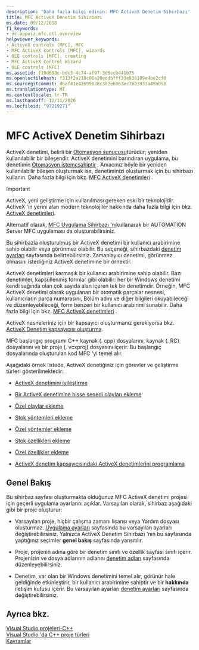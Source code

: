 ```yaml
---
description: 'Daha fazla bilgi edinin: MFC ActiveX Denetim Sihirbazı'
title: MFC ActiveX Denetim Sihirbazı
ms.date: 09/12/2018
f1_keywords:
- vc.appwiz.mfc.ctl.overview
helpviewer_keywords:
- ActiveX controls [MFC], MFC
- MFC ActiveX controls [MFC], wizards
- OLE controls [MFC], creating
- MFC ActiveX Control Wizard
- OLE controls [MFC]
ms.assetid: f19d698c-bdc3-4c74-af97-3d6ccb441b75
ms.openlocfilehash: f313f2a218c06a20eddbfff33e936109e4be2cf0
ms.sourcegitcommit: d6af41e42699628c3e2e6063ec7b03931a49a098
ms.translationtype: MT
ms.contentlocale: tr-TR
ms.lasthandoff: 12/11/2020
ms.locfileid: "97219271"
---
```

# <a name="mfc-activex-control-wizard"></a>MFC ActiveX Denetim Sihirbazı

ActiveX denetimi, belirli bir [Otomasyon sunucusu](../../mfc/automation-servers.md)türüdür; yeniden kullanılabilir bir bileşendir. ActiveX denetimini barındıran uygulama, bu denetimin [Otomasyon istemcsahiptir](../../mfc/automation-clients.md) . Amacınız böyle bir yeniden kullanılabilir bileşen oluşturmak ise, denetiminizi oluşturmak için bu sihirbazı kullanın. Daha fazla bilgi için bkz. [MFC ActiveX denetimleri](../../mfc/mfc-activex-controls.md) .

>[!IMPORTANT]
> ActiveX, yeni geliştirme için kullanılması gereken eski bir teknolojidir. ActiveX 'in yerini alan modern teknolojiler hakkında daha fazla bilgi için bkz. [ActiveX denetimleri](../activex-controls.md).

Alternatif olarak, [MFC Uygulama Sihirbazı 'nı](../../mfc/reference/mfc-application-wizard.md)kullanarak bir AUTOMATION Server MFC uygulaması da oluşturabilirsiniz.

Bu sihirbazla oluşturulmuş bir ActiveX denetimi bir kullanıcı arabirimine sahip olabilir veya görünmez olabilir. Bu seçeneği, sihirbazdaki [denetim ayarları](../../mfc/reference/control-settings-mfc-activex-control-wizard.md) sayfasında belirtebilirsiniz. Zamanlayıcı denetimi, görünmez olmasını istediğiniz ActiveX denetimine bir örnektir.

ActiveX denetimleri karmaşık bir kullanıcı arabirimine sahip olabilir. Bazı denetimler, kapsüllenmiş formlar gibi olabilir: her bir Windows denetimi kendi sağında olan çok sayıda alan içeren tek bir denetimdir. Örneğin, MFC ActiveX denetimi olarak uygulanan bir otomatik parçalar nesnesi, kullanıcıların parça numarasını, Bölüm adını ve diğer bilgileri okuyabileceği ve düzenleyebileceği, form benzeri bir kullanıcı arabirimi sunabilir. Daha fazla bilgi için bkz. [MFC ActiveX denetimleri](../../mfc/mfc-activex-controls.md) .

ActiveX nesneleriniz için bir kapsayıcı oluşturmanız gerekiyorsa bkz. [ActiveX Denetim kapsayıcısı oluşturma](../../mfc/reference/creating-an-mfc-activex-control-container.md).

MFC başlangıç programı C++ kaynak (. cpp) dosyalarını, kaynak (. RC) dosyalarını ve bir proje (. vcxproj) dosyasını içerir. Bu başlangıç dosyalarında oluşturulan kod MFC 'yi temel alır.

Aşağıdaki örnek listede, ActiveX denetiğiniz için görevler ve geliştirme türleri gösterilmektedir:

- [ActiveX denetimini iyileştirme](../../mfc/mfc-activex-controls-optimization.md)

- [Bir ActiveX denetimine hisse senedi olayları ekleme](../../mfc/mfc-activex-controls-adding-stock-events-to-an-activex-control.md)

- [Özel olaylar ekleme](../../mfc/mfc-activex-controls-adding-custom-events.md)

- [Stok yöntemleri ekleme](../../mfc/mfc-activex-controls-adding-stock-methods.md)

- [Özel yöntemler ekleme](../../mfc/mfc-activex-controls-adding-custom-methods.md)

- [Stok özellikleri ekleme](../../mfc/mfc-activex-controls-adding-stock-properties.md)

- [Özel özellikler ekleme](../../mfc/mfc-activex-controls-adding-custom-properties.md)

- [ActiveX denetim kapsayıcısındaki ActiveX denetimlerini programlama](../../mfc/programming-activex-controls-in-a-activex-control-container.md)

## <a name="overview"></a>Genel Bakış

Bu sihirbaz sayfası oluşturmakta olduğunuz MFC ActiveX denetimi projesi için geçerli uygulama ayarlarını açıklar. Varsayılan olarak, sihirbaz aşağıdaki gibi bir proje oluşturur:

- Varsayılan proje, hiçbir çalışma zamanı lisansı veya Yardım dosyası oluşturmaz. [Uygulama ayarları](../../mfc/reference/application-settings-mfc-activex-control-wizard.md) sayfasında bu varsayılan ayarları değiştirebilirsiniz. Yalnızca ActiveX Denetim Sihirbazı 'nın bu sayfasında yaptığınız seçimler **genel bakış** sayfasında yansıtılır.

- Proje, projenin adına göre bir denetim sınıfı ve özellik sayfası sınıfı içerir. Projenizin ve dosya adlarının adlarını [denetim adları](../../mfc/reference/control-names-mfc-activex-control-wizard.md) sayfasında düzenleyebilirsiniz.

- Denetim, var olan bir Windows denetimini temel alır, görünür hale geldiğinde etkinleştirir, bir kullanıcı arabirimine sahiptir ve bir **hakkında** iletişim kutusu içerir. Bu varsayılan ayarları [denetim ayarları](../../mfc/reference/control-settings-mfc-activex-control-wizard.md) sayfasında değiştirebilirsiniz.

## <a name="see-also"></a>Ayrıca bkz.

[Visual Studio projeleri-C++](../../build/creating-and-managing-visual-cpp-projects.md)<br/>
[Visual Studio 'da C++ proje türleri](../../build/reference/visual-cpp-project-types.md)<br/>
[Kavramlar](../../atl/active-template-library-atl-concepts.md)
